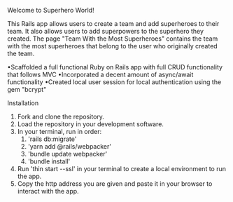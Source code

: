 Welcome to Superhero World!

This Rails app allows users to create a team and add superheroes to their team. It also allows users to add superpowers to the superhero they created. The page "Team With the Most Superheroes" contains the team with the most superheroes that belong to the user who originally created the team. 

•Scaffolded a full functional Ruby on Rails app with full CRUD functionality that follows MVC
•Incorporated a decent amount of async/await functionality
•Created local user session for local authentication using the gem "bcrypt"

Installation

1. Fork and clone the repository.
2. Load the repository in your development software.
3. In your terminal, run in order:
    1. 'rails db:migrate'
    2. 'yarn add @rails/webpacker'
    3. 'bundle update webpacker'
    4. 'bundle install'
4. Run 'thin start --ssl' in your terminal to create a local environment to run the app.
5. Copy the http address you are given and paste it in your browser to interact with the app.
